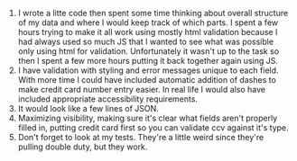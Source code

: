 1. I wrote a litte code then spent some time thinking about overall structure of my data and where I would keep track of which parts.  I spent a few hours trying to make it all work using mostly html validation because I had always used so much JS that I wanted to see what was possible only using html for validation. Unfortunately it wasn't up to the task so then I spent a few more hours putting it back together again using JS.
1. I have validation with styling and error messages unique to each field. With more time I could have included automatic addition of dashes to make credit card number entry easier. In real life I would also have included appropriate accessibility requirements.
1. It would look like a few lines of JSON. 
1. Maximizing visibility, making sure it's clear what fields aren't properly filled in, putting credit card first so you can validate ccv against it's type.
1. Don't forget to look at my tests. They're a little weird since they're pulling double duty, but they work. 